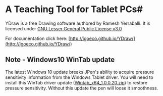 # A Teaching Tool for Tablet PCs#

YDraw is a free Drawing software authored by Ramesh Yerraballi.
It is licensed under [GNU Lesser General Public License v3.0](http://www.gnu.org/licenses/lgpl-3.0.txt)

For documentation click here: [http://igoeco.github.io/YDraw/](http://igoeco.github.io/YDraw/)

## Note - Windows10 WinTab update
The latest Windows 10 update breaks JPen's ability to acquire pressure sensitivity information from the Windows Tablet driver. You will need to install this WinTab driver update ([Wintab_x64_1.0.0.20.zip](https://www.microsoft.com/en-us/download/details.aspx?id=49498)) to restore pressure sensitivity. Without this update the pen will loose it smoothness.
